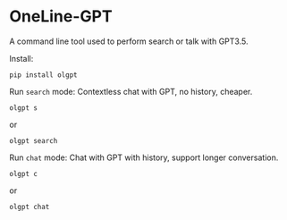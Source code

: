 # OneLine-GPT

A command line tool used to perform search or talk with GPT3.5.

Install:

```
pip install olgpt
```

Run `search` mode: Contextless chat with GPT, no history, cheaper.
```
olgpt s
```
or 
```
olgpt search
```

Run `chat` mode: Chat with GPT with history, support longer conversation.
```
olgpt c
```
or 
```
olgpt chat
```